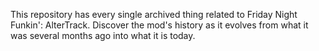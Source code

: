 This repository has every single archived thing related to Friday Night Funkin': AlterTrack. Discover the mod's history as it evolves from what it was several months ago into what it is today.
